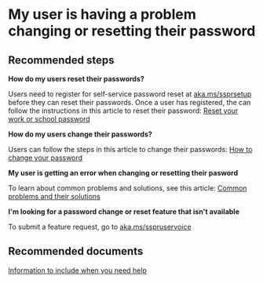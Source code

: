 <properties
    pageTitle="My user is having a problem changing or resetting their password"
    description="Password reset/User password change & reset"
    service="microsoft.aad"
    resource="Microsoft_AAD_IAM"
    authors="sahenry"
    displayOrder=""
    selfHelpType="generic"
    supportTopicIds="32615416"
    resourceTags=""
    productPesIds="16579"
    cloudEnvironments="public"
    />
# My user is having a problem changing or resetting their password

## **Recommended steps**
 **How do my users reset their passwords?**
 
Users need to register for self-service password reset at [aka.ms/ssprsetup](https://aka.ms/ssprsetup) before they can reset their passwords. Once a user has registered, the can follow the instructions in this article to reset their password: [Reset your work or school password](https://docs.microsoft.com/azure/active-directory/user-help/user-help-reset-password#how-to-reset-or-unlock-your-password-for-a-work-or-school-account)

 **How do my users change their passwords?**
 
 Users can follow the steps in this article to change their passwords: [How to change your password](https://docs.microsoft.com/azure/active-directory/user-help/user-help-reset-password#how-to-change-your-password)

 **My user is getting an error when changing or resetting their pasword**
 
 To learn about common problems and solutions, see this article: [Common problems and their solutions](https://docs.microsoft.com/azure/active-directory/user-help/user-help-reset-password#common-problems-and-their-solutions)

 **I'm looking for a password change or reset feature that isn't available**
 
 To submit a feature request, go to [aka.ms/sspruservoice](https://aka.ms/sspruservoice)
 
 ## **Recommended documents**
[Information to include when you need help](https://docs.microsoft.com/azure/active-directory/active-directory-passwords-troubleshoot#contact-microsoft-support)
